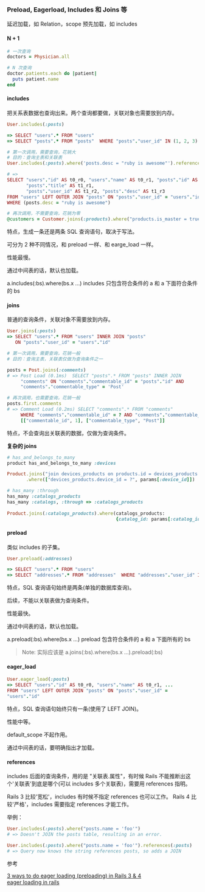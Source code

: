 ### Preload, Eagerload, Includes 和 Joins 等

延迟加载，如 Relation，scope
预先加载，如 includes

#### N + 1

```ruby
# 一次查询
doctors = Physician.all

# N 次查询
doctor.patients.each do |patient|
  puts patient.name
end
```

#### includes

把关系表数据也查询出来。两个查询都要做，关联对象也需要放到内存。

```ruby
User.includes(:posts)

=> SELECT "users".* FROM "users"
=> SELECT "posts".* FROM "posts"  WHERE "posts"."user_id" IN (1, 2, 3)
```

```ruby
# 第一次调用，需要查询，花销大
# 目的：查询主表和关联表
User.includes(:posts).where('posts.desc = "ruby is awesome"').references(:posts)

# =>
SELECT "users"."id" AS t0_r0, "users"."name" AS t0_r1, "posts"."id" AS t1_r0,
       "posts"."title" AS t1_r1,
       "posts"."user_id" AS t1_r2, "posts"."desc" AS t1_r3
FROM "users" LEFT OUTER JOIN "posts" ON "posts"."user_id" = "users"."id"
WHERE (posts.desc = "ruby is awesome")

# 再次调用，不需要查询，花销为零
@customers = Customer.joins(:products).where("products.is_master = true")
```

特点，生成一条还是两条 SQL 查询语句，取决于写法。

可分为 2 种不同情况，和 preload 一样、和 earge_load 一样。

性能最慢。

通过中间表的话，默认也加载。

a.includes(:bs).where(bs.x ...) includes 只包含符合条件的 a 和 a 下面符合条件的 bs

#### joins

普通的查询条件，关联对象不需要放到内存。

```ruby
User.joins(:posts)
=> SELECT "users".* FROM "users" INNER JOIN "posts"
   ON "posts"."user_id" = "users"."id"

# 第一次调用，需要查询，花销一般
# 目的：查询主表，关联表仅做为查询条件之一

posts = Post.joins(:comments)
# => Post Load (0.1ms)  SELECT "posts".* FROM "posts" INNER JOIN
     "comments" ON "comments"."commentable_id" = "posts"."id" AND
     "comments"."commentable_type" = 'Post'

# 再次调用，也需要查询，花销一般
posts.first.comments
# => Comment Load (0.2ms) SELECT "comments".* FROM "comments"
     WHERE "comments"."commentable_id" = ? AND "comments"."commentable_type" = ?
     [["commentable_id", 1], ["commentable_type", "Post"]]
```

特点，不会查询出关联表的数据，仅做为查询条件。

**复杂的 joins**

```ruby
# has_and_belongs_to_many
product has_and_belongs_to_many :devices

Product.joins("join devices_products on products.id = devices_products.product_id")
       .where(["devices_products.device_id = ?", params[:device_id]])

# has_many :through
has_many :catalogs_products
has_many :catalogs, :through => :catalogs_products
  
Product.joins(:catalogs_products).where(catalogs_products:
                                        {catalog_id: params[:catalog_id]})
```

#### preload

类似 includes 的子集。

```ruby
User.preload(:addresses)

=> SELECT "users".* FROM "users"
=> SELECT "addresses".* FROM "addresses"  WHERE "addresses"."user_id" IN (1, 2)
```
特点，SQL 查询语句始终是两条(单独的数据库查询)。

后续，不能以关联表做为查询条件。

性能最快。

通过中间表的话，默认也加载。

a.preload(:bs).where(bs.x ...) preload 包含符合条件的 a 和 a 下面所有的 bs

> Note: 实际应该是 a.joins(:bs).where(bs.x ...).preload(:bs)

#### eager_load

```ruby
User.eager_load(:posts)
=> SELECT "users"."id" AS t0_r0, "users"."name" AS t0_r1, ...
FROM "users" LEFT OUTER JOIN "posts" ON "posts"."user_id" =
"users"."id"
```

特点，SQL 查询语句始终只有一条(使用了 LEFT JOIN)。

性能中等。

default_scope 不起作用。

通过中间表的话，要明确指出才加载。

#### references

includes 后面的查询条件，用的是 "关联表.属性"，有时候 Rails 不能推断出这个'关联表'到底是哪个(可以 includes 多个关联表)，需要用 references 指明。

Rails 3 比较'宽松'，includes 有时候不指定 references 也可以工作。
Rails 4 比较'严格'，includes 需要指定 references 才能工作。

举例：

```ruby
User.includes(:posts).where("posts.name = 'foo'")
# => Doesn't JOIN the posts table, resulting in an error.

User.includes(:posts).where("posts.name = 'foo'").references(:posts)
# => Query now knows the string references posts, so adds a JOIN
```

参考

[3 ways to do eager loading (preloading) in Rails 3 & 4](http://blog.arkency.com/2013/12/rails4-preloading/)<br>
[eager loading in rails](http://codedecoder.wordpress.com/2014/07/23/eager-loading-eager_load-preload-includes/)
